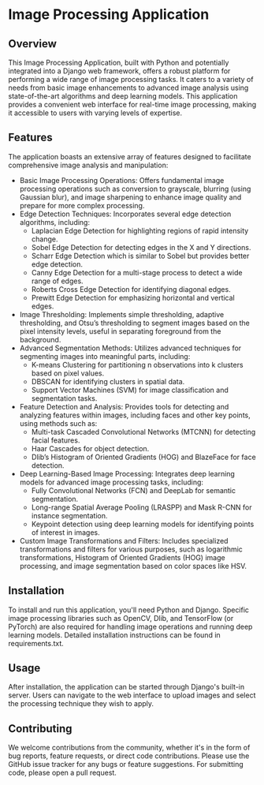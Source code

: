 # Image Processing Application 
## Overview
This Image Processing Application, built with Python and potentially integrated into a Django web framework, offers a robust platform for performing a wide range of image processing tasks. It caters to a variety of needs from basic image enhancements to advanced image analysis using state-of-the-art algorithms and deep learning models. This application provides a convenient web interface for real-time image processing, making it accessible to users with varying levels of expertise.

## Features
The application boasts an extensive array of features designed to facilitate comprehensive image analysis and manipulation:

* Basic Image Processing Operations: Offers fundamental image processing operations such as conversion to grayscale, blurring (using Gaussian blur), and image sharpening to enhance image quality and prepare for more complex processing.
* Edge Detection Techniques: Incorporates several edge detection algorithms, including:
    - Laplacian Edge Detection for highlighting regions of rapid intensity change.
    - Sobel Edge Detection for detecting edges in the X and Y directions.
    - Scharr Edge Detection which is similar to Sobel but provides better edge detection.
    - Canny Edge Detection for a multi-stage process to detect a wide range of edges.
    - Roberts Cross Edge Detection for identifying diagonal edges.
    - Prewitt Edge Detection for emphasizing horizontal and vertical edges.
* Image Thresholding: Implements simple thresholding, adaptive thresholding, and Otsu’s thresholding to segment images based on the pixel intensity levels, useful in separating foreground from the background.
* Advanced Segmentation Methods: Utilizes advanced techniques for segmenting images into meaningful parts, including:
    - K-means Clustering for partitioning n observations into k clusters based on pixel values.
    - DBSCAN for identifying clusters in spatial data.
    - Support Vector Machines (SVM) for image classification and segmentation tasks.
* Feature Detection and Analysis: Provides tools for detecting and analyzing features within images, including faces and other key points, using methods such as:
    - Multi-task Cascaded Convolutional Networks (MTCNN) for detecting facial features.
    - Haar Cascades for object detection.
    - Dlib’s Histogram of Oriented Gradients (HOG) and BlazeFace for face detection.
* Deep Learning-Based Image Processing: Integrates deep learning models for advanced image processing tasks, including:
    - Fully Convolutional Networks (FCN) and DeepLab for semantic segmentation.
    - Long-range Spatial Average Pooling (LRASPP) and Mask R-CNN for instance segmentation.
    - Keypoint detection using deep learning models for identifying points of interest in images.
* Custom Image Transformations and Filters: Includes specialized transformations and filters for various purposes, such as logarithmic transformations, Histogram of Oriented Gradients (HOG) image processing, and image segmentation based on color spaces like HSV.

## Installation
To install and run this application, you'll need Python and Django. Specific image processing libraries such as OpenCV, Dlib, and TensorFlow (or PyTorch) are also required for handling image operations and running deep learning models. Detailed installation instructions can be found in requirements.txt.

## Usage
After installation, the application can be started through Django's built-in server. Users can navigate to the web interface to upload images and select the processing technique they wish to apply.

## Contributing
We welcome contributions from the community, whether it's in the form of bug reports, feature requests, or direct code contributions. Please use the GitHub issue tracker for any bugs or feature suggestions. For submitting code, please open a pull request.